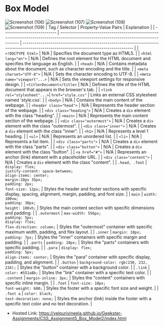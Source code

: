 # Box Model
![Screenshot (106)](https://github.com/VelpuriVineela/Geekster-Assignments/assets/134683293/714a3552-f01c-4639-a6e8-8e0f824c7b0f)
![Screenshot (107)](https://github.com/VelpuriVineela/Geekster-Assignments/assets/134683293/ce6532d5-337c-4f46-8da7-f5f9a2a5b7a3)
![Screenshot (108)](https://github.com/VelpuriVineela/Geekster-Assignments/assets/134683293/b53e1535-db34-4c35-9514-aa3fe106fb71)
![Screenshot (109)](https://github.com/VelpuriVineela/Geekster-Assignments/assets/134683293/0db2a903-8387-4a29-a15d-85a177276456)
| Tag / Selector              | Property-Value Pairs                                                                                                                      | Explanation                                                                                                                            |
| --------------------------- | --------------------------------------------------------------------------------------------------------------------------------------- | -------------------------------------------------------------------------------------------------------------------------------------- |
| `<!DOCTYPE html>`           | N/A                                                                                                                                     | Specifies the document type as HTML5.                                                                                                   |
| `<html lang="en">`          | N/A                                                                                                                                     | Defines the root element for the HTML document and specifies the language as English.                                                |
| `<head>`                    | N/A                                                                                                                                     | Contains metadata about the document, such as character encoding and the title.                                                       |
| `<meta charset="UTF-8">`    | N/A                                                                                                                                     | Sets the character encoding to UTF-8.                                                                                                  |
| `<meta name="viewport"...>` | N/A                                                                                                                                     | Sets the viewport settings for responsive design.                                                                                       |
| `<title>Document</title>`   | N/A                                                                                                                                     | Defines the title of the HTML document that appears in the browser's tab.                                                               |
| `<link rel="stylesheet"...>`| `href="style.css"`                                                                                                                      | Links an external CSS stylesheet named 'style.css'.                                                                                    |
| `<body>`                    | N/A                                                                                                                                     | Contains the main content of the webpage.                                                                                                |
| `<header class="head">`     | N/A                                                                                                                                     | Represents the header section of the webpage.                                                                                            |
| `<div class="heading">`     | N/A                                                                                                                                     | Creates a `div` element with the class "heading".                                                                                      |
| `<main>`                    | N/A                                                                                                                                     | Represents the main content section of the webpage.                                                                                     |
| `<div class="outermost">`   | N/A                                                                                                                                     | Creates a `div` element with the class "outermost".                                                                                    |
| `<div class="inner">`       | N/A                                                                                                                                     | Creates a `div` element with the class "inner".                                                                                        |
| `<h1>`                      | N/A                                                                                                                                     | Represents a level 1 heading.                                                                                                          |
| `<ul>`                      | N/A                                                                                                                                     | Represents an unordered list.                                                                                                          |
| `<li>`                      | N/A                                                                                                                                     | Represents a list item.                                                                                                                |
| `<div class="parts">`       | N/A                                                                                                                                     | Creates a `div` element with the class "parts".                                                                                        |
| `<div class="button">`      | N/A                                                                                                                                     | Creates a `div` element with the class "button".                                                                                       |
| `<a href="#">`              | N/A                                                                                                                                     | Represents an anchor (link) element with a placeholder URL.                                                                             |
| `<div class="content">`     | N/A                                                                                                                                     | Creates a `div` element with the class "content".                                                                                      |
| `.head, .foot`              | `display: flex;`<br>`justify-content: space-between;`<br>`align-items: center;`<br>`margin:10px 35px;`<br>`padding: 2px;`<br>`font-size: 12px;` | Styles the header and footer sections with specific display, spacing, alignment, margin, padding, and font size.                     |
| `main`                      | `width: 100vw;`<br>`padding: 30px;`<br>`height: 100vh;` | Styles the main content section with specific dimensions and padding.                                                                        |
| `.outermost`                | `max-width: 556px;`<br>`padding: 5px;`<br>`display: flex;`<br>`flex-direction: column;` | Styles the "outermost" container with specific maximum width, padding, and flex layout.                                             |
| `.inner`                    | `margin: 10px;`<br>`padding: 7px;` | Styles the "inner" containers with specific margin and padding.                                                                          |
| `.parts`                    | `padding: 10px;` | Styles the "parts" containers with specific padding.                                                                                    |
| `.para`                     | `display: flex;`<br>`padding: 5px;`<br>`align-items: center;` | Styles the "para" container with specific display, padding, and alignment.                                                                |
| `.button`                   | `background-color: rgb(230, 232, 234);` | Styles the "button" container with a background color.                                                                                 |
| `.link`                     | `color: #551a8b;` | Styles the "link" container with a specific text color.                                                                                 |
| `.content`                  | `margin-inline: 3px;` | Styles the "content" containers with specific inline margin.                                                                            |
| `.foot`                     | `font-size: 10px;`<br>`font-weight: 600;` | Styles the footer with a specific font size and weight.                                                                                |
| `.foot a`                   | `color: black;`<br>`text-decoration: none;` | Styles the anchor (link) inside the footer with a specific text color and no text decoration.                                     |
- Hosted Link: https://velpurivineela.github.io/Geekster-Assignments/CSS_Assignment5_Box_Model2/index.html
